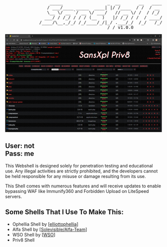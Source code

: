 <pre>
                 _____                 _  __       __   ____       _       _____
                / ___/____ _____  ____| |/ /____  / /  / __ \_____(_)   __/ __  |
                \__ \/ __ `/ __ \/ ___/   // __ \/ /  / /_/ / ___/ / | / / /_/ /
               ___/ / /_/ / / / (__  )   |/ /_/ / /  / ____/ /  / /| |/ / /_/ /
             /____/\__,_/_/ /_/____/_/|_/ .___/_/  /_/   /_/  /_/ |___/\____/
                                       /_/ v1.0.0
</pre>

![screenshot](https://raw.githubusercontent.com/SANSDESU/sansxplpriv8/master/src/screenshot.png)

## User: not <br> Pass: me

This Webshell is designed solely for penetration testing and educational use. Any illegal activities are strictly prohibited, and the developers cannot be held responsible for any misuse or damage resulting from its use.<br>

This Shell comes with numerous features and will receive updates to enable bypassing WAF like Immunify360 and Forbidden Upload on LiteSpeed servers.

## Some Shells That I Use To Make This:
- Ophellia Shell by [[elliottophellia](https://github.com/elliottophellia/ophellia)]
- Alfa Shell by [[Solevisible/Alfa-Team](https://telegram.me/solevisible)]
- WSO Shell by [[WSO](https://www.wsoshell.org/)]
- Priv8 Shell
